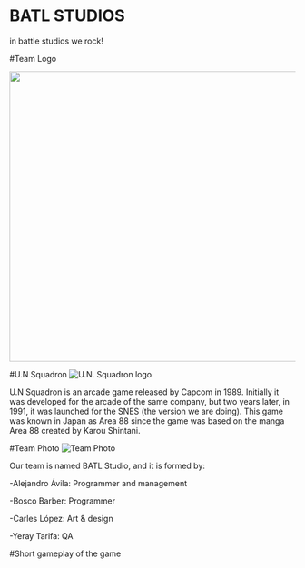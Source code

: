 # BATL STUDIOS

in battle studios we rock!

#Team Logo
<p align="center">
  <img width="512" height="512" src="https://user-images.githubusercontent.com/46872250/75616551-a7453d00-5b52-11ea-9d00-1f3fe9393823.png">
</p>

#U.N Squadron
![U.N. Squadron logo](https://www.arcade-museum.com/images/118/1181242184167.jpg)

U.N Squadron is an arcade game released by Capcom in 1989. Initially it was developed for the arcade of the same company, but two years later, in 1991, it was launched
for the SNES (the version we are doing). This game was known in Japan as Area 88 since the game was based on the manga Area 88 created by Karou Shintani.

#Team Photo
![Team Photo](https://user-images.githubusercontent.com/60881573/75655998-4eb19500-5c63-11ea-9065-91b4b566a1df.jpg)

Our team is named BATL Studio, and it is formed by:

-Alejandro Ávila: Programmer and management

-Bosco Barber: Programmer

-Carles López: Art & design

-Yeray Tarifa: QA

#Short gameplay of the game

